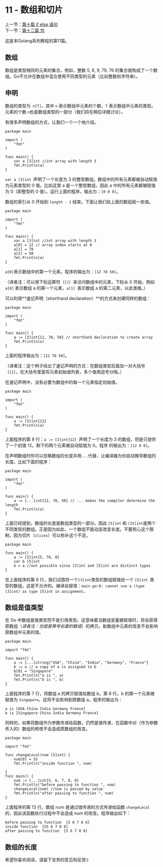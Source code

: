 11 - 数组和切片  
========================

上一节：[第十篇 if else 语句](/docs/golang_tutorial_10.md)   
下一节：[第十二篇 包](/docs/golang_tutorial_12.md)  

这是本Golang系列教程的第11篇。   

## 数组  

数组是类型相同的元素的集合。例如，整数 5, 8, 9, 79, 76 的集合就构成了一个数组。Go不允许在数组中混合使用不同类型的元素（比如整数和字符串）。  

## 申明  

数组的类型为` n[T]`，其中 `n` 表示数组中元素的个数，`T` 表示数组中元素的类型。元素的个数 `n`也是数组类型的一部分（我们将在稍后详细讨论）。  

有很多声明数组的方式，让我们一个一个地介绍。  

```golang
package main

import (  
    "fmt"
)

func main() {  
    var a [3]int //int array with length 3
    fmt.Println(a)
}
```

`var a [3]int `声明了一个长度为 3 的整型数组。数组中的所有元素都被自动赋值为元素类型的 0 值。比如这里 a 是一个整型数组，因此 a 中的所有元素都被赋值为 0（即整型的 0 值）。运行上面的程序，输出为：`[0 0 0]`。

数组的索引从 0 开始到 `length - 1` 结束。下面让我们给上面的数组赋一些值。

```golang
package main

import (  
    "fmt"
)

func main() {  
    var a [3]int //int array with length 3
    a[0] = 12 // array index starts at 0
    a[1] = 78
    a[2] = 50
    fmt.Println(a)
}
```

`a[0]`表示数组中的第一个元素。程序的输出为：`[12 78 50]`。

（译者注：可以用下标运算符（`[]`）来访问数组中的元素，下标从 0 开始，例如 `a[0]` 表示数组 a 的第一个元素，`a[1] `表示数组 a 的第二元素，以此类推。）  

可以利用**速记声明（shorthand declaration）**的方式来创建同样的数组：  

```golang
package main 

import (  
    "fmt"
)

func main() {  
    a := [3]int{12, 78, 50} // shorthand declaration to create array
    fmt.Println(a)
}
```

上面的程序输出为：`[12 78 50]`。

（译者注：这个例子给出了速记声明的方式：在数组类型后面加一对大括号（`{}`），在大括号里面写元素初始值列表，多个值用逗号分隔。）  

在速记声明中，没有必要为数组中的每一个元素指定初始值。  

```golang
package main

import (  
    "fmt"
)

func main() {  
    a := [3]int{12} 
    fmt.Println(a)
}
```

上面程序的第 8 行：`a := [3]int{12} `声明了一个长度为 3 的数组，但是只提供了一个初值 12。剩下的两个元素被自动赋值为 0。程序 的输出为：`[12 0 0]`。  

在声明数组时你可以忽略数组的长度并用` ... `代替，让编译器为你自动推导数组的长度。比如下面的程序：  

```golang
package main

import (  
    "fmt"
)

func main() {  
    a := [...]int{12, 78, 50} // ... makes the compiler determine the length
    fmt.Println(a)
}
```

上面已经提到，数组的长度是数组类型的一部分。因此 `[5]int` 和 `[25]int`是两个不同类型的数组。正是因为如此，一个数组不能动态改变长度。不要担心这个限制，因为切片（`slices`）可以弥补这个不足。  

```golang
package main

func main() {  
    a := [3]int{5, 78, 8}
    var b [5]int
    b = a //not possible since [3]int and [5]int are distinct types
}
```

在上面程序的第 6 行，我们试图将一个` [3]int `类型的数组赋值给一个 `[5]int `类型的数组，这是不允许的。编译会报错：`main.go:6: cannot use a (type [3]int) as type [5]int in assignment。`  

## 数组是值类型  

在 Go 中数组是值类型而不是引用类型。这意味着当数组变量被赋值时，将会获得原数组（*译者注：也就是等号右面的数组*）的拷贝。新数组中元素的改变不会影响原数组中元素的值。  

```golang
package main

import "fmt"

func main() {  
    a := [...]string{"USA", "China", "India", "Germany", "France"}
    b := a // a copy of a is assigned to b
    b[0] = "Singapore"
    fmt.Println("a is ", a)
    fmt.Println("b is ", b) 
}
```  

上面程序的第 7 行，将数组 a 的拷贝赋值给数组 b。第 8 行，b 的第一个元素被赋值为 `Singapore`。这将不会影响到原数组 a。程序的输出为：  

```golang
a is [USA China India Germany France]  
b is [Singapore China India Germany France]  
```  

同样的，如果将数组作为参数传递给函数，仍然是值传递，在函数中对（作为参数传入的）数组的修改不会造成原数组的改变。  

```golang
package main

import "fmt"

func changeLocal(num [5]int) {  
    num[0] = 55
    fmt.Println("inside function ", num)

}
func main() {  
    num := [...]int{5, 6, 7, 8, 8}
    fmt.Println("before passing to function ", num)
    changeLocal(num) //num is passed by value
    fmt.Println("after passing to function ", num)
}
```  

上面程序的第 13 行，数组 num 是通过值传递的方式传递给函数 `changeLocal` 的，因此该函数执行过程中不会造成 num 的改变。程序输出如下：  

```golang
before passing to function  [5 6 7 8 8]  
inside function  [55 6 7 8 8]  
after passing to function  [5 6 7 8 8]  
```  

## 数组的长度  

希望你喜欢阅读。请留下宝贵的意见和反馈:)  
